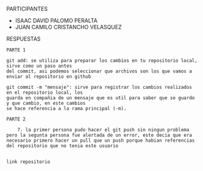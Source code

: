 PARTICIPANTES
- ISAAC DAVID PALOMO PERALTA
- JUAN CAMILO CRISTANCHO VELASQUEZ

RESPUESTAS

    PARTE 1
    
    git add: se utiliza para preparar los cambios en tu repositorio local, sirve como un paso antes
    del commit, asi podemos seleccionar que archivos son los que vamos a enviar al repositorio en github

    git commit -m "mensaje": sirve para registrar los cambios realizados en el repositorio local, los 
    guarda en compañia de un mensaje que es util para saber que se guardo y que cambio, en este cambios
    se hace referencia a la rama principal (-m).

    PARTE 2 

        7. la primer persona pudo hacer el git push sin ningun problema pero la segunta persona fue alertada de un error, este decia que era necesario primero hacer un pull que un push porque habian referencias del repositorio que no tenia este usuario


    link repositorio 